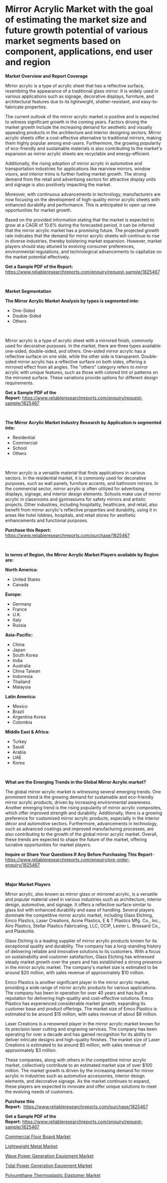 <p><h1>Mirror Acrylic Market with the goal of estimating the market size and future growth potential of various market segments based on component, applications, end user and region</h1></p><p><strong>Market Overview and Report Coverage</strong></p>
<p><p>Mirror acrylic is a type of acrylic sheet that has a reflective surface, resembling the appearance of a traditional glass mirror. It is widely used in various applications such as signage, decorative displays, furniture, and architectural features due to its lightweight, shatter-resistant, and easy-to-fabricate properties.</p><p>The current outlook of the mirror acrylic market is positive and is expected to witness significant growth in the coming years. Factors driving the market growth include the increasing demand for aesthetic and visually appealing products in the architecture and interior designing sectors. Mirror acrylic sheets offer a cost-effective alternative to traditional mirrors, making them highly popular among end-users. Furthermore, the growing popularity of eco-friendly and sustainable materials is also contributing to the market's expansion as mirror acrylic sheets are recyclable and energy-efficient.</p><p>Additionally, the rising adoption of mirror acrylic in automotive and transportation industries for applications like rearview mirrors, window visors, and interior trims is further fueling market growth. The strong demand from the retail and advertising sectors for attractive display units and signage is also positively impacting the market.</p><p>Moreover, with continuous advancements in technology, manufacturers are now focusing on the development of high-quality mirror acrylic sheets with enhanced durability and performance. This is anticipated to open up new opportunities for market growth.</p><p>Based on the provided information stating that the market is expected to grow at a CAGR of 10.6% during the forecasted period, it can be inferred that the mirror acrylic market has a promising future. The projected growth rate indicates that the demand for mirror acrylic sheets will continue to rise in diverse industries, thereby bolstering market expansion. However, market players should stay attuned to evolving consumer preferences, environmental regulations, and technological advancements to capitalize on the market potential effectively.</p></p>
<p><strong>Get a Sample PDF of the Report:</strong> <a href="https://www.reliableresearchreports.com/enquiry/request-sample/1825467">https://www.reliableresearchreports.com/enquiry/request-sample/1825467</a></p>
<p>&nbsp;</p>
<p><strong>Market Segmentation</strong></p>
<p><strong>The Mirror Acrylic Market Analysis by types is segmented into:</strong></p>
<p><ul><li>One-Sided</li><li>Double-Sided</li><li>Others</li></ul></p>
<p>&nbsp;</p>
<p><p>Mirror acrylic is a type of acrylic sheet with a mirrored finish, commonly used for decorative purposes. In the market, there are three types available: one-sided, double-sided, and others. One-sided mirror acrylic has a reflective surface on one side, while the other side is transparent. Double-sided mirror acrylic has a reflective surface on both sides, offering a mirrored effect from all angles. The "others" category refers to mirror acrylic with unique features, such as those with colored tint or patterns on the mirrored surface. These variations provide options for different design requirements.</p></p>
<p><strong>Get a Sample PDF of the Report:</strong>&nbsp;<a href="https://www.reliableresearchreports.com/enquiry/request-sample/1825467">https://www.reliableresearchreports.com/enquiry/request-sample/1825467</a></p>
<p>&nbsp;</p>
<p><strong>The Mirror Acrylic Market Industry Research by Application is segmented into:</strong></p>
<p><ul><li>Residential</li><li>Commercial</li><li>School</li><li>Others</li></ul></p>
<p>&nbsp;</p>
<p><p>Mirror acrylic is a versatile material that finds applications in various sectors. In the residential market, it is commonly used for decorative purposes, such as wall panels, furniture accents, and bathroom mirrors. In the commercial sector, mirror acrylic is often utilized for advertising displays, signage, and interior design elements. Schools make use of mirror acrylic in classrooms and gymnasiums for safety mirrors and artistic projects. Other industries, including hospitality, healthcare, and retail, also benefit from mirror acrylic's reflective properties and durability, using it in areas like hotel lobbies, hospitals, and retail stores for aesthetic enhancements and functional purposes.</p></p>
<p><strong>Purchase this Report:</strong>&nbsp; <a href="https://www.reliableresearchreports.com/purchase/1825467">https://www.reliableresearchreports.com/purchase/1825467</a></p>
<p>&nbsp;</p>
<p><strong>In terms of Region, the Mirror Acrylic Market Players available by Region are:</strong></p>
<p>
    <p> <strong> North America: </strong>
        <ul>
            <li>United States</li>
            <li>Canada</li>
        </ul>
        </p> 
    <p> <strong> Europe: </strong>
        <ul>
            <li>Germany</li>
            <li>France</li>
            <li>U.K.</li>
            <li>Italy</li>
            <li>Russia</li>
        </ul>
        </p> 
    <p> <strong> Asia-Pacific: </strong>
        <ul>
            <li>China</li>
            <li>Japan</li>
            <li>South Korea</li>
            <li>India</li>
            <li>Australia</li>
            <li>China Taiwan</li>
            <li>Indonesia</li>
            <li>Thailand</li>
            <li>Malaysia</li>
        </ul>
        </p> 
    <p> <strong> Latin America: </strong>
        <ul>
            <li>Mexico</li>
            <li>Brazil</li>
            <li>Argentina Korea</li>
            <li>Colombia</li>
        </ul>
        </p> 
    <p> <strong> Middle East & Africa: </strong>
        <ul>
            <li>Turkey</li>
            <li>Saudi</li>
            <li>Arabia</li>
            <li>UAE</li>
            <li>Korea</li>
        </ul>
    </p>
    </p>
<p>&nbsp;</p>
<p><strong>What are the Emerging Trends in the Global Mirror Acrylic market?</strong></p>
<p><p>The global mirror acrylic market is witnessing several emerging trends. One prominent trend is the growing demand for sustainable and eco-friendly mirror acrylic products, driven by increasing environmental awareness. Another emerging trend is the rising popularity of mirror acrylic composites, which offer improved strength and durability. Additionally, there is a growing preference for customized mirror acrylic products, especially in the interior décor and automotive sectors. Furthermore, advancements in technology, such as advanced coatings and improved manufacturing processes, are also contributing to the growth of the global mirror acrylic market. Overall, these trends are expected to shape the future of the market, offering lucrative opportunities for market players.</p></p>
<p><strong>Inquire or Share Your Questions If Any Before Purchasing This Report</strong>- <a href="https://www.reliableresearchreports.com/enquiry/pre-order-enquiry/1825467">https://www.reliableresearchreports.com/enquiry/pre-order-enquiry/1825467</a></p>
<p>&nbsp;</p>
<p><strong>Major Market Players</strong></p>
<p><p>Mirror acrylic, also known as mirror glass or mirrored acrylic, is a versatile and popular material used in various industries such as architecture, interior design, automotive, and signage. It offers a reflective surface similar to glass but with enhanced durability and ease of handling. Several players dominate the competitive mirror acrylic market, including Glass Etching, Emco Plastics, Laser Creations, Acme Plastics, E & T Plastics Mfg. Co., Inc., Alro Plastics, Stellar Plastics Fabricating, LLC, OCIP, Lester L. Brossard Co., and Plaskolite.</p><p>Glass Etching is a leading supplier of mirror acrylic products known for its exceptional quality and durability. The company has a long-standing history of delivering reliable and innovative solutions to its customers. With a focus on sustainability and customer satisfaction, Glass Etching has witnessed steady market growth over the years and has established a strong presence in the mirror acrylic market. The company's market size is estimated to be around $20 million, with sales revenue of approximately $10 million.</p><p>Emco Plastics is another significant player in the mirror acrylic market, providing a wide range of mirror acrylic products for various applications. The company has been in operation for over 40 years and has built a reputation for delivering high-quality and cost-effective solutions. Emco Plastics has experienced considerable market growth, expanding its customer base and product offerings. The market size of Emco Plastics is estimated to be around $15 million, with sales revenue of about $8 million.</p><p>Laser Creations is a renowned player in the mirror acrylic market known for its precision laser cutting and engraving services. The company has been operating for over a decade and has gained recognition for its ability to deliver intricate designs and high-quality finishes. The market size of Laser Creations is estimated to be around $5 million, with sales revenue of approximately $3 million.</p><p>These companies, along with others in the competitive mirror acrylic market, collectively contribute to an estimated market size of over $100 million. The market growth is driven by the increasing demand for mirror acrylic in industries such as automotive accessories, interior design elements, and decorative signage. As the market continues to expand, these players are expected to innovate and offer unique solutions to meet the evolving needs of customers.</p></p>
<p><strong>Purchase this Report:</strong>&nbsp;&nbsp;<a href="https://www.reliableresearchreports.com/purchase/1825467">https://www.reliableresearchreports.com/purchase/1825467</a></p>
<p></p>
<p><strong>Get a Sample PDF of the Report:</strong>&nbsp;<a href="https://www.reliableresearchreports.com/enquiry/request-sample/1825467">https://www.reliableresearchreports.com/enquiry/request-sample/1825467</a></p>
<p><p><a href="https://medium.com/@kimberlymontgomery2004/commercial-floor-board-market-share-evolution-and-market-growth-trends-2023-2030-3d7afb77e9a6">Commercial Floor Board Market</a></p><p><a href="https://github.com/abdelrhmankishk22/Market-Research-Report-List-1/blob/main/lightweight-metal-market.md">Lightweight Metal Market</a></p><p><a href="https://medium.com/@brittanyrobertson07/wave-power-generation-equipment-market-size-and-market-trends-complete-industry-overview-2023-to-6621a1525a92">Wave Power Generation Equipment Market</a></p><p><a href="https://medium.com/@debramedina73/tidal-power-generation-equipment-market-competitive-analysis-market-trends-and-forecast-to-2030-d16599f28510">Tidal Power Generation Equipment Market</a></p><p><a href="https://github.com/mahnoor2003/Market-Research-Report-List-1/blob/main/polyurethane-thermoplastic-elastomer-market.md">Polyurethane Thermoplastic Elastomer Market</a></p></p>